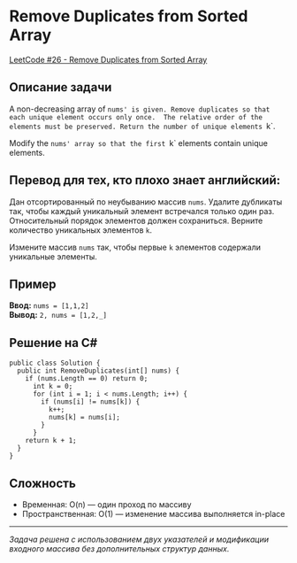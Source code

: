 # Remove Duplicates from Sorted Array

[LeetCode #26 - Remove Duplicates from Sorted Array](https://leetcode.com/explore/interview/card/top-interview-questions-easy/92/array/727/)

## Описание задачи
A non-decreasing array of `nums' is given. Remove duplicates so that each unique element occurs only once. 
The relative order of the elements must be preserved. Return the number of unique elements `k`.

Modify the `nums' array so that the first `k` elements contain unique elements.

## Перевод для тех, кто плохо знает английский:
Дан отсортированный по неубыванию массив `nums`. Удалите дубликаты так, чтобы каждый уникальный элемент встречался только один раз. 
Относительный порядок элементов должен сохраниться. Верните количество уникальных элементов `k`.

Измените массив `nums` так, чтобы первые `k` элементов содержали уникальные элементы.

## Пример
**Ввод:** `nums = [1,1,2]`  
**Вывод:** `2, nums = [1,2,_]`  

## Решение на C#
```
public class Solution {
  public int RemoveDuplicates(int[] nums) {
    if (nums.Length == 0) return 0;
      int k = 0;
      for (int i = 1; i < nums.Length; i++) {
        if (nums[i] != nums[k]) {
          k++;
          nums[k] = nums[i];
        }
      }
    return k + 1;
  }
} 
```

## Сложность
- Временная: O(n) — один проход по массиву  
- Пространственная: O(1) — изменение массива выполняется in-place  

---

*Задача решена с использованием двух указателей и модификации входного массива без дополнительных структур данных.*






